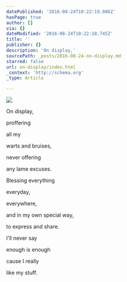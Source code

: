 ```yaml
---
datePublished: '2016-08-24T10:22:19.086Z'
hasPage: true
author: []
via: {}
dateModified: '2016-08-24T10:22:18.745Z'
title: ''
publisher: {}
description: 'On display,'
sourcePath: _posts/2016-08-24-on-display.md
starred: false
url: on-display/index.html
_context: 'http://schema.org'
_type: Article

---
```

![](https://the-grid-user-content.s3-us-west-2.amazonaws.com/4b453afb-066f-4893-b2d2-cefd63a5e847.jpg)

On display,

proffering

all my

warts and bruises,

never offering

any lame excuses.

Blessing everything

everyday,

everywhere,

and in my own special way,

to express and share.

I'll never say

enough is enough

cause I really

like my stuff.